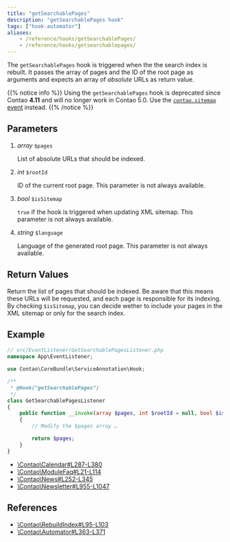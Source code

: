 ```yaml
---
title: "getSearchablePages"
description: "getSearchablePages hook"
tags: ["hook-automator"]
aliases:
    - /reference/hooks/getSearchablePages/
    - /reference/hooks/getsearchablepages/
---
```



The `getSearchablePages` hook is triggered when the the search index is rebuilt.
It passes the array of pages and the ID of the root page as arguments and
expects an array of _absolute_ URLs as return value.

{{% notice info %}}
Using the `getSearchablePages` hook is deprecated since Contao **4.11** and will no longer work in Contao 5.0. Use the 
[`contao.sitemap` event](/reference/events/#contao-sitemap) instead.
{{% /notice %}}


## Parameters

1. *array* `$pages`

    List of absolute URLs that should be indexed.

2. *int* `$rootId`

    ID of the current root page. This parameter is not always available.

3. *bool* `$isSitemap`

    `true` if the hook is triggered when updating XML sitemap. This parameter is
    not always available.

4. *string* `$language`

    Language of the generated root page. This parameter is not always available.


## Return Values

Return the list of pages that should be indexed. Be aware that this means
these URLs will be requested, and each page is responsible for its indexing. By
checking `$isSitemap`, you can decide wether to include your pages in the XML
sitemap or only for the search index.


## Example

```php
// src/EventListener/GetSearchablePagesListener.php
namespace App\EventListener;

use Contao\CoreBundle\ServiceAnnotation\Hook;

/**
 * @Hook("getSearchablePages")
 */
class GetSearchablePagesListener
{
    public function __invoke(array $pages, int $rootId = null, bool $isSitemap = false, string $language = null): array
    {
        // Modify the $pages array …

        return $pages;
    }
}
```

* [\Contao\Calendar#L287-L380](https://github.com/contao/contao/blob/4.7.6/calendar-bundle/src/Resources/contao/classes/Calendar.php#L287-L380)
* [\Contao\ModuleFaq#L21-L114](https://github.com/contao/contao/blob/4.7.6/faq-bundle/src/Resources/contao/modules/ModuleFaq.php#L21-L114)
* [\Contao\News#L252-L345](https://github.com/contao/contao/blob/4.7.6/news-bundle/src/Resources/contao/classes/News.php#L252-L345)
* [\Contao\Newsletter#L955-L1047](https://github.com/contao/contao/blob/4.7.6/newsletter-bundle/src/Resources/contao/classes/Newsletter.php#L955-L1047)


## References

* [\Contao\RebuildIndex#L95-L103](https://github.com/contao/contao/blob/4.7.6/core-bundle/src/Resources/contao/classes/RebuildIndex.php#L95-L103)
* [\Contao\Automator#L363-L371](https://github.com/contao/contao/blob/4.7.6/core-bundle/src/Resources/contao/library/Contao/Automator.php#L363-L371)

